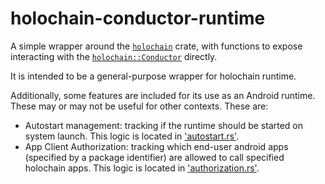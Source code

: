 # holochain-conductor-runtime

A simple wrapper around the [`holochain`](https://docs.rs/holochain/latest/holochain/) crate, with functions to expose interacting with the [`holochain::Conductor`](https://docs.rs/holochain/latest/holochain/conductor/index.html) directly.

It is intended to be a general-purpose wrapper for holochain runtime. 

Additionally, some features are included for its use as an Android runtime. These may or may not be useful for other contexts. These are:

- Autostart management: tracking if the runtime should be started on system launch. This logic is located in ['autostart.rs']('./src/autostart.rs').
- App Client Authorization: tracking which end-user android apps (specified by a package identifier) are allowed to call specified holochain apps. This logic is located in ['authorization.rs'](./src/authorization.rs).

